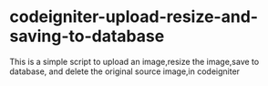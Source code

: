 # codeigniter-upload-resize-and-saving-to-database
This is a simple script to upload an image,resize the image,save to database, and delete the original source image,in codeigniter
